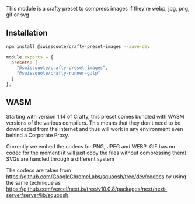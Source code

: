 This module is a crafty preset to compress images if they're webp, jpg, png, gif or
svg

## Installation

```bash
npm install @swissquote/crafty-preset-images --save-dev
```

```javascript
module.exports = {
  presets: [
    "@swissquote/crafty-preset-images",
    "@swissquote/crafty-runner-gulp"
  ]
};
```

## WASM

Starting with version 1.14 of Crafty, this preset comes bundled with WASM versions of the various compilers.
This means that they don't need to be downloaded from the internet and thus will work in any environment even behind a Corporate Proxy.

Currently we embed the codecs for PNG, JPEG and WEBP.
GIF has no codec for the moment (it will just copy the files without compressing them)
SVGs are handled through a different system

The codecs are taken from https://github.com/GoogleChromeLabs/squoosh/tree/dev/codecs by using the same technique as https://github.com/vercel/next.js/tree/v10.0.8/packages/next/next-server/server/lib/squoosh.
